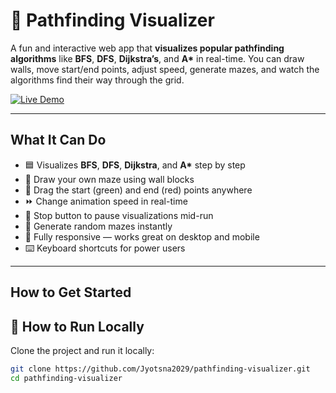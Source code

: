 # 🧭 Pathfinding Visualizer

A fun and interactive web app that **visualizes popular pathfinding algorithms** like **BFS**, **DFS**, **Dijkstra’s**, and **A\*** in real-time. You can draw walls, move start/end points, adjust speed, generate mazes, and watch the algorithms find their way through the grid.

[![Live Demo](https://jyotsna2029.github.io/pathfinding-visualizer)](https://Jyotsna2029.github.io/pathfinding-visualizer)

---

## What It Can Do

- 🟦 Visualizes **BFS**, **DFS**, **Dijkstra**, and **A\*** step by step  
- 🧱 Draw your own maze using wall blocks  
- 🎯 Drag the start (green) and end (red) points anywhere  
- ⏩ Change animation speed in real-time  
- 🛑 Stop button to pause visualizations mid-run  
- 🔀 Generate random mazes instantly  
- 📱 Fully responsive — works great on desktop and mobile  
- ⌨️ Keyboard shortcuts for power users  

---

## How to Get Started

## 🧰 How to Run Locally

Clone the project and run it locally:

```bash
git clone https://github.com/Jyotsna2029/pathfinding-visualizer.git
cd pathfinding-visualizer

